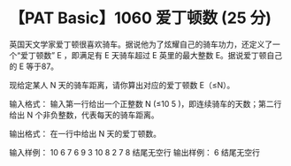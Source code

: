 # 【PAT Basic】1060 爱丁顿数 (25 分)

英国天文学家爱丁顿很喜欢骑车。据说他为了炫耀自己的骑车功力，还定义了一个“爱丁顿数” E ，即满足有 E 天骑车超过 E 英里的最大整数 E。据说爱丁顿自己的 E 等于87。

现给定某人 N 天的骑车距离，请你算出对应的爱丁顿数 E（≤N）。

输入格式：
输入第一行给出一个正整数 N (≤10 
5
 )，即连续骑车的天数；第二行给出 N 个非负整数，代表每天的骑车距离。

输出格式：
在一行中给出 N 天的爱丁顿数。

输入样例：
10
6 7 6 9 3 10 8 2 7 8
结尾无空行
输出样例：
6
结尾无空行
